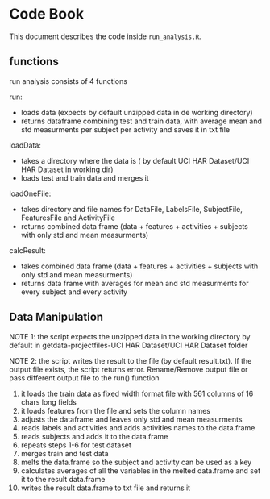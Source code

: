 # Code Book

This document describes the code inside `run_analysis.R`.

## functions

run analysis consists of 4 functions

run:
  * loads data (expects by default unzipped data in de working directory)
  * returns dataframe combining test and train data, with average mean and std measurments per subject per activity
	and saves it in txt file

loadData:
  * takes a directory where the data is ( by default UCI HAR Dataset/UCI HAR Dataset in working dir)
  * loads test and train data and merges it

loadOneFile:
  * takes directory and file names for DataFile, LabelsFile, SubjectFile, FeaturesFile and ActivityFile
  * returns combined data frame (data + features + activities + subjects with only std and mean measurments)  

calcResult:
  * takes combined data frame (data + features + activities + subjects with only std and mean measurments)  
  * returns data frame with averages for mean and std measurments for every subject and every activity

## Data Manipulation

NOTE 1: the script expects the unzipped data in the working directory by default in getdata-projectfiles-UCI HAR Dataset/UCI HAR Dataset folder

NOTE 2: the script writes the result to the file (by default result.txt). If the output file exists, the script returns error. Rename/Remove output file or pass different output file to the run() function

1. it loads the train data as fixed width format file with 561 columns of 16 chars long fields
2. it loads features from the file and sets the column names
3. adjusts the dataframe and leaves only std and mean measurments
4. reads labels and activities and adds activities names to the data.frame
5. reads subjects and adds it to the data.frame
6. repeats steps 1-6 for test dataset
7. merges train and test data
8. melts the data.frame so the subject and activity can be used as a key
9. calculates averages of all the variables in the melted data.frame and set it to the result data.frame
10. writes the result data.frame to txt file and returns it

